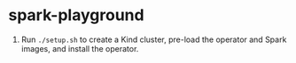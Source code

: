 # spark-playground

1. Run `./setup.sh` to create a Kind cluster, pre-load the operator and Spark images, and install the operator.

